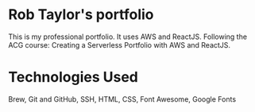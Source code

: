 # Rob Taylor's portfolio

This is my professional portfolio. It uses AWS and ReactJS.
Following the ACG course: Creating a Serverless Portfolio with AWS and ReactJS.

# Technologies Used

Brew,
Git and GitHub,
SSH,
HTML,
CSS,
Font Awesome,
Google Fonts
